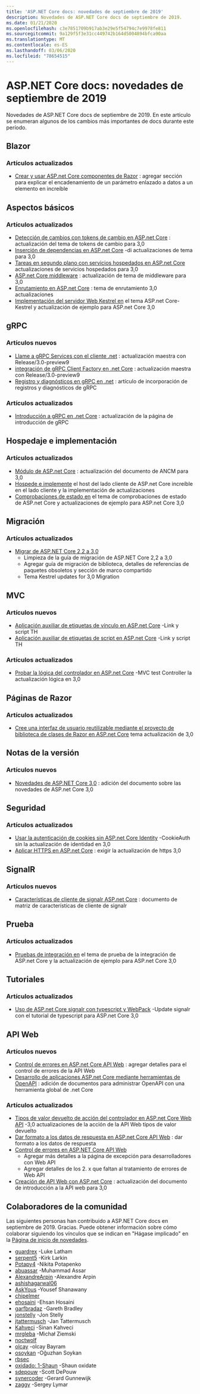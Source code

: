 ```yaml
---
title: 'ASP.NET Core docs: novedades de septiembre de 2019'
description: Novedades de ASP.NET Core docs de septiembre de 2019.
ms.date: 01/21/2020
ms.openlocfilehash: c3e7851709b917ab3e29e5f54794c7e9978fe811
ms.sourcegitcommit: 9a129f5f3e31cc449742b164d5004894bfca90aa
ms.translationtype: MT
ms.contentlocale: es-ES
ms.lasthandoff: 03/06/2020
ms.locfileid: "78654515"
---
```

# <a name="aspnet-core-docs-whats-new-for-september-2019"></a>ASP.NET Core docs: novedades de septiembre de 2019

Novedades de ASP.NET Core docs de septiembre de 2019. En este artículo se enumeran algunos de los cambios más importantes de docs durante este período.

## <a name="blazor"></a>Blazor

### <a name="updated-articles"></a>Artículos actualizados

- [Crear y usar ASP.net Core componentes de Razor](../blazor/components.md) : agregar sección para explicar el encadenamiento de un parámetro enlazado a datos a un elemento en increíble

## <a name="fundamentals"></a>Aspectos básicos

### <a name="updated-articles"></a>Artículos actualizados

- [Detección de cambios con tokens de cambio en ASP.net Core](../fundamentals/change-tokens.md) : actualización del tema de tokens de cambio para 3,0
- [Inserción de dependencias en ASP.net Core](../fundamentals/dependency-injection.md) -di actualizaciones de tema para 3,0
- [Tareas en segundo plano con servicios hospedados en ASP.net Core](../fundamentals/host/hosted-services.md) actualizaciones de servicios hospedados para 3,0
- [ASP.net Core middleware](../fundamentals/middleware/index.md) : actualización de tema de middleware para 3,0
- [Enrutamiento en ASP.net Core](../fundamentals/routing.md) : tema de enrutamiento 3,0 actualizaciones
- [Implementación del servidor Web Kestrel en](../fundamentals/servers/kestrel.md) el tema ASP.net Core-Kestrel y actualización de ejemplo para ASP.net Core 3,0

## <a name="grpc"></a>gRPC

### <a name="new-articles"></a>Artículos nuevos

- [Llame a gRPC Services con el cliente .net](../grpc/client.md) : actualización maestra con Release/3.0-preview9
- [integración de gRPC Client Factory en .net Core](../grpc/clientfactory.md) : actualización maestra con Release/3.0-preview9
- [Registro y diagnósticos en gRPC en .net](../grpc/diagnostics.md) : artículo de incorporación de registros y diagnósticos de gRPC

### <a name="updated-articles"></a>Artículos actualizados

- [Introducción a gRPC en .net Core](../grpc/index.md) : actualización de la página de introducción de gRPC

## <a name="hosting-and-deployment"></a>Hospedaje e implementación

### <a name="updated-articles"></a>Artículos actualizados

- [Módulo de ASP.net Core](../host-and-deploy/aspnet-core-module.md) : actualización del documento de ANCM para 3,0
- [Hospede e implemente](../host-and-deploy/blazor/webassembly.md) el host del lado cliente de ASP.net Core increíble en el lado cliente y la implementación de actualizaciones
- [Comprobaciones de estado en](../host-and-deploy/health-checks.md) el tema de comprobaciones de estado de ASP.net Core y actualizaciones de ejemplo para ASP.net Core 3,0

## <a name="migration"></a>Migración

### <a name="updated-articles"></a>Artículos actualizados

- [Migrar de ASP.NET Core 2,2 a 3,0](../migration/22-to-30.md)
  - Limpieza de la guía de migración de ASP.NET Core 2,2 a 3,0
  - Agregar guía de migración de biblioteca, detalles de referencias de paquetes obsoletos y sección de marco compartido
  - Tema Kestrel updates for 3,0 Migration

## <a name="mvc"></a>MVC

### <a name="new-articles"></a>Artículos nuevos

- [Aplicación auxiliar de etiquetas de vínculo en ASP.net Core](../mvc/views/tag-helpers/built-in/link-tag-helper.md) -Link y script TH
- [Aplicación auxiliar de etiquetas de script en ASP.net Core](../mvc/views/tag-helpers/built-in/script-tag-helper.md) -Link y script TH

### <a name="updated-articles"></a>Artículos actualizados

- [Probar la lógica del controlador en ASP.net Core](../mvc/controllers/testing.md) -MVC test Controller la actualización lógica en 3,0

## <a name="razor-pages"></a>Páginas de Razor

### <a name="updated-articles"></a>Artículos actualizados

- [Cree una interfaz de usuario reutilizable mediante el proyecto de biblioteca de clases de Razor en ASP.net Core](../razor-pages/ui-class.md) tema actualización de 3,0

## <a name="release-notes"></a>Notas de la versión

### <a name="new-articles"></a>Artículos nuevos

- [Novedades de ASP.NET Core 3,0](../release-notes/aspnetcore-3.0.md) : adición del documento sobre las novedades de ASP.net Core 3,0

## <a name="security"></a>Seguridad

### <a name="updated-articles"></a>Artículos actualizados

- [Usar la autenticación de cookies sin ASP.net Core Identity](../security/authentication/cookie.md) -CookieAuth sin la actualización de identidad en 3,0
- [Aplicar HTTPS en ASP.net Core](../security/enforcing-ssl.md) : exigir la actualización de https 3,0

## <a name="signalr"></a>SignalR

### <a name="new-articles"></a>Artículos nuevos

- [Características de cliente de signalr ASP.net Core](../signalr/client-features.md) : documento de matriz de características de cliente de signalr

## <a name="testing"></a>Prueba

### <a name="updated-articles"></a>Artículos actualizados

- [Pruebas de integración en](../test/integration-tests.md) el tema de prueba de la integración de ASP.net Core y la actualización de ejemplo para ASP.net Core 3,0

## <a name="tutorials"></a>Tutoriales

### <a name="updated-articles"></a>Artículos actualizados

- [Uso de ASP.net Core signalr con typescript y WebPack](../tutorials/signalr-typescript-webpack.md) -Update signalr con el tutorial de typescript para ASP.net Core 3,0

## <a name="web-api"></a>API Web

### <a name="new-articles"></a>Artículos nuevos

- [Control de errores en ASP.net Core API Web](../web-api/handle-errors.md) : agregar detalles para el control de errores de la API Web
- [Desarrollo de aplicaciones ASP.net Core mediante herramientas de OpenAPI](../web-api/microsoft.dotnet-openapi.md) : adición de documentos para administrar OpenAPI con una herramienta global de .net Core

### <a name="updated-articles"></a>Artículos actualizados

- [Tipos de valor devuelto de acción del controlador en ASP.net Core Web API](../web-api/action-return-types.md) -3,0 actualizaciones de la acción de la API Web tipos de valor devuelto
- [Dar formato a los datos de respuesta en ASP.net Core API Web](../web-api/advanced/formatting.md) : dar formato a los datos de respuesta
- [Control de errores en ASP.NET Core API Web](../web-api/handle-errors.md)
  - Agregar más detalles a la página de excepción para desarrolladores con Web API
  - Agregar detalles de los 2. x que faltan al tratamiento de errores de Web API
- [Creación de API Web con ASP.net Core](../web-api/index.md) : actualización del documento de introducción a la API web para 3,0

## <a name="community-contributors"></a>Colaboradores de la comunidad

Las siguientes personas han contribuido a ASP.NET Core docs en septiembre de 2019. Gracias. Puede obtener información sobre cómo colaborar siguiendo los vínculos que se indican en "Hágase implicado" en la [Página de inicio de novedades](index.yml).

- [guardrex](https://github.com/guardrex) -Luke Latham
- [serpent5](https://github.com/serpent5) -Kirk Larkin
- [Potapy4](https://github.com/Potapy4) -Nikita Potapenko
- [abuassar](https://github.com/abuassar) -Muhammad Assar
- [AlexandreArpin](https://github.com/AlexandreArpin) -Alexandre Arpin
- [ashishagarwal06](https://github.com/ashishagarwal06) 
- [AskYous](https://github.com/AskYous) -Yousef Shanawany
- [chipelmer](https://github.com/chipelmer) 
- [ehosaini](https://github.com/ehosaini) -Ehsan Hosaini
- [garfbradaz](https://github.com/garfbradaz) -Gareth Bradley
- [jonstelly](https://github.com/jonstelly) -Jon Stelly
- [jtattermusch](https://github.com/jtattermusch) -Jan Tattermusch
- [Kahveci](https://github.com/kahveci) -Sinan Kahveci
- [mrgleba](https://github.com/mrgleba) -Michał Ziemski
- [noctwolf](https://github.com/noctwolf) 
- [olcay](https://github.com/olcay) -olcay Bayram
- [osoykan](https://github.com/osoykan) -Oğuzhan Soykan
- [rbsec](https://github.com/rbsec) 
- [oxidado: 1-Shaun](https://github.com/rusty-1-shaun) -Shaun oxidate
- [sdepouw](https://github.com/sdepouw) -Scott DePouw
- [synercoder](https://github.com/synercoder) -Gerard Gunnewijk
- [zaggy](https://github.com/zaggy) -Sergey Lymar
